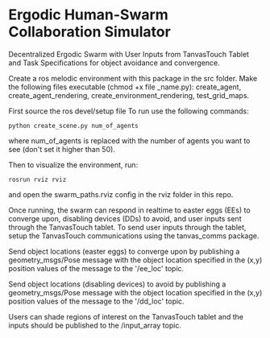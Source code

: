 Ergodic Human-Swarm Collaboration Simulator
=============================

Decentralized Ergodic Swarm with User Inputs from TanvasTouch Tablet and Task Specifications for object avoidance and convergence.

Create a ros melodic environment with this package in the src folder. Make the following files executable (chmod +x file _name.py): create_agent, create_agent_rendering, create_environment_rendering, test_grid_maps.

First source the ros devel/setup file
To run use the following commands:
```
python create_scene.py num_of_agents
```
where num_of_agents is replaced with the number of agents you 
want to see (don't set it higher than 50).

Then to visualize the environment, run: 
```
rosrun rviz rviz 
```
and open the swarm_paths.rviz config in the rviz folder in this repo.

Once running, the swarm can respond in realtime to easter eggs (EEs) to converge upon, disabling devices (DDs) to avoid, and user inputs sent through the TanvasTouch tablet. To send user inputs through the tablet, setup the TanvasTouch communications using the tanvas_comms package.

Send object locations (easter eggs) to converge upon by publishing a geometry_msgs/Pose message with the object location specified in the (x,y) position values of the message to the '/ee_loc' topic.

Send object locations (disabling devices) to avoid by publishing a geometry_msgs/Pose message with the object location specified in the (x,y) position values of the message to the '/dd_loc' topic.

Users can shade regions of interest on the TanvasTouch tablet and the inputs should be published to the /input_array topic. 

